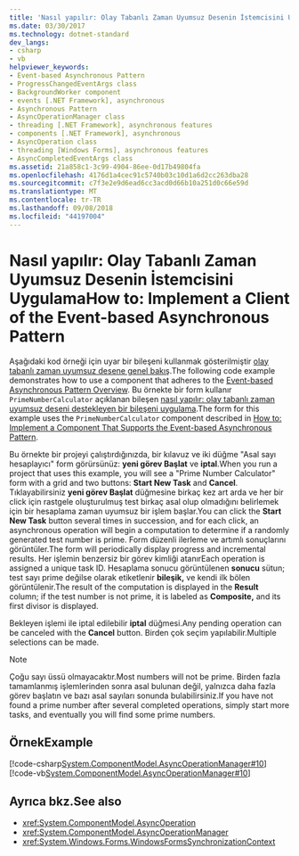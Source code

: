 ```yaml
---
title: 'Nasıl yapılır: Olay Tabanlı Zaman Uyumsuz Desenin İstemcisini Uygulama'
ms.date: 03/30/2017
ms.technology: dotnet-standard
dev_langs:
- csharp
- vb
helpviewer_keywords:
- Event-based Asynchronous Pattern
- ProgressChangedEventArgs class
- BackgroundWorker component
- events [.NET Framework], asynchronous
- Asynchronous Pattern
- AsyncOperationManager class
- threading [.NET Framework], asynchronous features
- components [.NET Framework], asynchronous
- AsyncOperation class
- threading [Windows Forms], asynchronous features
- AsyncCompletedEventArgs class
ms.assetid: 21a858c1-3c99-4904-86ee-0d17b49804fa
ms.openlocfilehash: 4176d1a4cec91c5740b03c10d1a6d2cc263dba28
ms.sourcegitcommit: c7f3e2e9d6ead6cc3acd0d66b10a251d0c66e59d
ms.translationtype: MT
ms.contentlocale: tr-TR
ms.lasthandoff: 09/08/2018
ms.locfileid: "44197004"
---
```

# <a name="how-to-implement-a-client-of-the-event-based-asynchronous-pattern"></a><span data-ttu-id="fd3bf-102">Nasıl yapılır: Olay Tabanlı Zaman Uyumsuz Desenin İstemcisini Uygulama</span><span class="sxs-lookup"><span data-stu-id="fd3bf-102">How to: Implement a Client of the Event-based Asynchronous Pattern</span></span>
<span data-ttu-id="fd3bf-103">Aşağıdaki kod örneği için uyar bir bileşeni kullanmak gösterilmiştir [olay tabanlı zaman uyumsuz desene genel bakış](../../../docs/standard/asynchronous-programming-patterns/event-based-asynchronous-pattern-overview.md).</span><span class="sxs-lookup"><span data-stu-id="fd3bf-103">The following code example demonstrates how to use a component that adheres to the [Event-based Asynchronous Pattern Overview](../../../docs/standard/asynchronous-programming-patterns/event-based-asynchronous-pattern-overview.md).</span></span> <span data-ttu-id="fd3bf-104">Bu örnekte bir form kullanır `PrimeNumberCalculator` açıklanan bileşen [nasıl yapılır: olay tabanlı zaman uyumsuz deseni destekleyen bir bileşeni uygulama](../../../docs/standard/asynchronous-programming-patterns/component-that-supports-the-event-based-asynchronous-pattern.md).</span><span class="sxs-lookup"><span data-stu-id="fd3bf-104">The form for this example uses the `PrimeNumberCalculator` component described in [How to: Implement a Component That Supports the Event-based Asynchronous Pattern](../../../docs/standard/asynchronous-programming-patterns/component-that-supports-the-event-based-asynchronous-pattern.md).</span></span>  
  
 <span data-ttu-id="fd3bf-105">Bu örnekte bir projeyi çalıştırdığınızda, bir kılavuz ve iki düğme "Asal sayı hesaplayıcı" form görürsünüz: **yeni görev Başlat** ve **iptal**.</span><span class="sxs-lookup"><span data-stu-id="fd3bf-105">When you run a project that uses this example, you will see a "Prime Number Calculator" form with a grid and two buttons: **Start New Task** and **Cancel**.</span></span> <span data-ttu-id="fd3bf-106">Tıklayabilirsiniz **yeni görev Başlat** düğmesine birkaç kez art arda ve her bir click için rastgele oluşturulmuş test birkaç asal olup olmadığını belirlemek için bir hesaplama zaman uyumsuz bir işlem başlar.</span><span class="sxs-lookup"><span data-stu-id="fd3bf-106">You can click the **Start New Task** button several times in succession, and for each click, an asynchronous operation will begin a computation to determine if a randomly generated test number is prime.</span></span> <span data-ttu-id="fd3bf-107">Form düzenli ilerleme ve artımlı sonuçlarını görüntüler.</span><span class="sxs-lookup"><span data-stu-id="fd3bf-107">The form will periodically display progress and incremental results.</span></span> <span data-ttu-id="fd3bf-108">Her işlemin benzersiz bir görev kimliği atanır</span><span class="sxs-lookup"><span data-stu-id="fd3bf-108">Each operation is assigned a unique task ID.</span></span> <span data-ttu-id="fd3bf-109">Hesaplama sonucu görüntülenen **sonucu** sütun; test sayı prime değilse olarak etiketlenir **bileşik,** ve kendi ilk bölen görüntülenir.</span><span class="sxs-lookup"><span data-stu-id="fd3bf-109">The result of the computation is displayed in the **Result** column; if the test number is not prime, it is labeled as **Composite,** and its first divisor is displayed.</span></span>  
  
 <span data-ttu-id="fd3bf-110">Bekleyen işlemi ile iptal edilebilir **iptal** düğmesi.</span><span class="sxs-lookup"><span data-stu-id="fd3bf-110">Any pending operation can be canceled with the **Cancel** button.</span></span> <span data-ttu-id="fd3bf-111">Birden çok seçim yapılabilir.</span><span class="sxs-lookup"><span data-stu-id="fd3bf-111">Multiple selections can be made.</span></span>  
  
> [!NOTE]
>  <span data-ttu-id="fd3bf-112">Çoğu sayı üssü olmayacaktır.</span><span class="sxs-lookup"><span data-stu-id="fd3bf-112">Most numbers will not be prime.</span></span> <span data-ttu-id="fd3bf-113">Birden fazla tamamlanmış işlemlerinden sonra asal bulunan değil, yalnızca daha fazla görev başlatın ve bazı asal sayıları sonunda bulabilirsiniz.</span><span class="sxs-lookup"><span data-stu-id="fd3bf-113">If you have not found a prime number after several completed operations, simply start more tasks, and eventually you will find some prime numbers.</span></span>  
  
## <a name="example"></a><span data-ttu-id="fd3bf-114">Örnek</span><span class="sxs-lookup"><span data-stu-id="fd3bf-114">Example</span></span>  
 [!code-csharp[System.ComponentModel.AsyncOperationManager#10](../../../samples/snippets/csharp/VS_Snippets_Winforms/System.ComponentModel.AsyncOperationManager/CS/primenumbercalculatormain.cs#10)]
 [!code-vb[System.ComponentModel.AsyncOperationManager#10](../../../samples/snippets/visualbasic/VS_Snippets_Winforms/System.ComponentModel.AsyncOperationManager/VB/primenumbercalculatormain.vb#10)]  
  
## <a name="see-also"></a><span data-ttu-id="fd3bf-115">Ayrıca bkz.</span><span class="sxs-lookup"><span data-stu-id="fd3bf-115">See also</span></span>

- <xref:System.ComponentModel.AsyncOperation>  
- <xref:System.ComponentModel.AsyncOperationManager>  
- <xref:System.Windows.Forms.WindowsFormsSynchronizationContext>
